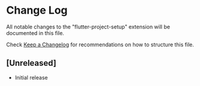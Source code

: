 # Change Log

All notable changes to the "flutter-project-setup" extension will be documented in this file.

Check [Keep a Changelog](http://keepachangelog.com/) for recommendations on how to structure this file.

## [Unreleased]

- Initial release